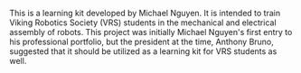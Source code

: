 This is a learning kit developed by Michael Nguyen. It is intended to train Viking Robotics
Society (VRS) students in the mechanical and electrical assembly of robots. This project was initially
Michael Nguyen's first entry to his professional portfolio, but the president at the time, Anthony
Bruno, suggested that it should be utilized as a learning kit for VRS students as well.
